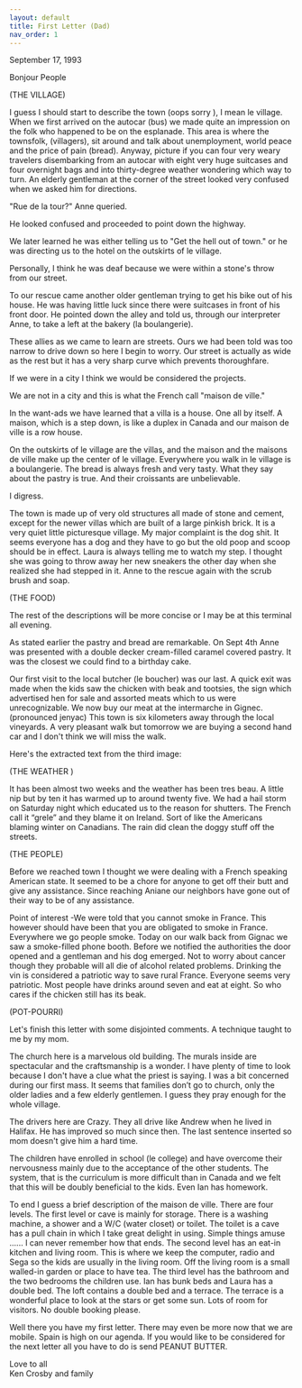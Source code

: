 ```yaml
---
layout: default
title: First Letter (Dad)
nav_order: 1
---
```


September 17, 1993

Bonjour People

(THE VILLAGE)

I guess I should start to describe the town (oops sorry ), I mean le village. When we first arrived on the autocar (bus) we made quite an impression on the folk who happened to be on the esplanade. This area is where the townsfolk, (villagers), sit around and talk about unemployment, world peace and the price of pain (bread). Anyway, picture if you can four very weary travelers disembarking from an autocar with eight very huge suitcases and four overnight bags and into thirty-degree weather wondering which way to turn. An elderly gentleman at the corner of the street looked very confused when we asked him for directions.

"Rue de la tour?" Anne queried.

He looked confused and proceeded to point down the highway.

We later learned he was either telling us to "Get the hell out of town." or he was directing us to the hotel on the outskirts of le village.

Personally, I think he was deaf because we were within a stone's throw from our street.

To our rescue came another older gentleman trying to get his bike out of his house. He was having little luck since there were suitcases in front of his front door. He pointed down the alley and told us, through our interpreter Anne, to take a left at the bakery (la boulangerie).

These allies as we came to learn are streets. Ours we had been told was too narrow to drive down so here I begin to worry. Our street is actually as wide as the rest but it has a very sharp curve which prevents thoroughfare.

If we were in a city I think we would be considered the projects.

We are not in a city and this is what the French call "maison de ville."

In the want-ads we have learned that a villa is a house. One all by itself. A maison, which is a step down, is like a duplex in Canada and our maison de ville is a row house.

On the outskirts of le village are the villas, and the maison and the maisons de ville make up the center of le village. Everywhere you walk in le village is a boulangerie. The bread is always fresh and very tasty. What they say about the pastry is true. And their croissants are unbelievable.

I digress.

The town is made up of very old structures all made of stone and cement, except for the newer villas which are built of a large pinkish brick. It is a very quiet little picturesque village. My major complaint is the dog shit. It seems everyone has a dog and they have to go but the old poop and scoop should be in effect. Laura is always telling me to watch my step. I thought she was going to throw away her new sneakers the other day when she realized she had stepped in it. Anne to the rescue again with the scrub brush and soap.

(THE FOOD)

The rest of the descriptions will be more concise or I may be at this terminal all evening.

As stated earlier the pastry and bread are remarkable. On Sept 4th Anne was presented with a double decker cream-filled caramel covered pastry. It was the closest we could find to a birthday cake.

Our first visit to the local butcher (le boucher) was our last. A quick exit was made when the kids saw the chicken with beak and tootsies, the sign which advertised hen for sale and assorted meats which to us were unrecognizable. We now buy our meat at the intermarche in Gignec. (pronounced jenyac) This town is six kilometers away through the local vineyards. A very pleasant walk but tomorrow we are buying a second hand car and I don't think we will miss the walk.

Here's the extracted text from the third image:

(THE WEATHER )

It has been almost two weeks and the weather has been tres beau. A little nip but by ten it has warmed up to around twenty five. We had a hail storm on Saturday night which educated us to the reason for shutters. The French call it “grele” and they blame it on Ireland. Sort of like the Americans blaming winter on Canadians. The rain did clean the doggy stuff off the streets.

(THE PEOPLE)

Before we reached town I thought we were dealing with a French speaking American state. It seemed to be a chore for anyone to get off their butt and give any assistance. Since reaching Aniane our neighbors have gone out of their way to be of any assistance.

Point of interest -We were told that you cannot smoke in France. This however should have been that you are obligated to smoke in France. Everywhere we go people smoke. Today on our walk back from Gignac we saw a smoke-filled phone booth. Before we notified the authorities the door opened and a gentleman and his dog emerged. Not to worry about cancer though they probable will all die of alcohol related problems. Drinking the vin is considered a patriotic way to save rural France. Everyone seems very patriotic. Most people have drinks around seven and eat at eight. So who cares if the chicken still has its beak.

(POT-POURRI)

Let's finish this letter with some disjointed comments. A technique taught to me by my mom.

The church here is a marvelous old building. The murals inside are spectacular and the craftsmanship is a wonder. I have plenty of time to look because I don't have a clue what the priest is saying. I was a bit concerned during our first mass. It seems that families don’t go to church, only the older ladies and a few elderly gentlemen. I guess they pray enough for the whole village.

The drivers here are Crazy. They all drive like Andrew when he lived in Halifax. He has improved so much since then. The last sentence inserted so mom doesn't give him a hard time.

The children have enrolled in school (le college) and have overcome their nervousness mainly due to the acceptance of the other students. The system, that is the curriculum is more difficult than in Canada and we felt that this will be doubly beneficial to the kids. Even Ian has homework.

To end I guess a brief description of the maison de ville. There are four levels. The first level or cave is mainly for storage. There is a washing machine, a shower and a W/C (water closet) or toilet. The toilet is a cave has a pull chain in which I take great delight in using. Simple things amuse ...... I can never remember how that ends. The second level has an eat-in kitchen and living room. This is where we keep the computer, radio and Sega so the kids are usually in the living room. Off the living room is a small walled-in garden or place to have tea. The third level has the bathroom and the two bedrooms the children use. Ian has bunk beds and Laura has a double bed. The loft contains a double bed and a terrace. The terrace is a wonderful place to look at the stars or get some sun. Lots of room for visitors. No double booking please.

Well there you have my first letter. There may even be more now that we are mobile. Spain is high on our agenda. If you would like to be considered for the next letter all you have to do is send PEANUT BUTTER.

Love to all  
Ken Crosby and family
